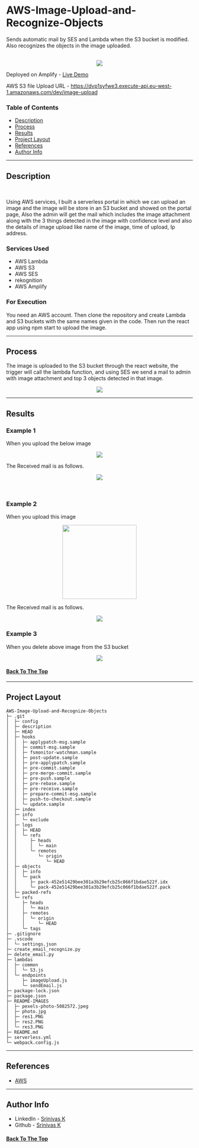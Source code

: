 # AWS-Image-Upload-and-Recognize-Objects

Sends automatic mail by SES and Lambda when the S3 bucket is modified. Also recognizes the objects in the image uploaded.     
<br>

<p align="center">
  <img  src="README-IMAGES\res3.PNG" >  
</p>

Deployed on Amplify - [Live Demo](https://master.d1i2p3fuorz4wv.amplifyapp.com/)

AWS S3 file Upload URL -
https://dvp1syfwe3.execute-api.eu-west-1.amazonaws.com/dev/image-upload


### Table of Contents

- [Description](#description)
- [Process](#analysis)
- [Results](#results)
- [Project Layout](#project-layout)
- [References](#references)
- [Author Info](#author-info)

---

## Description

<br>

Using AWS services, I built a serverless portal in which we can upload an image and the image will be store in an S3 bucket and showed on the portal page, Also the admin will get the mail which includes the image attachment along with the 3 things detected in the image with confidence level and also the details of image upload like name of the image, time of upload, Ip address.  

### Services Used

- AWS Lambda
- AWS S3
- AWS SES
- rekognition
- AWS Amplify

### For Execution
You need an AWS account. Then clone the repository and create Lambda and S3 buckets with the same names given in the code. Then run the react app using npm start to upload the image.

---

## Process

The image is uploaded to the S3 bucket through the react website, the trigger will call the lambda function, and using SES we send a mail to admin with image attachment and top 3 objects detected in that image.
<br>

<p align="center">
  <img  src="README-IMAGES\Process-1.png" >  
</p>

---

## Results
### Example 1
When you upload the below image
<p align="center">
  <img  src="README-IMAGES\photo.jpg" >  
</p>
The Received mail is as follows. 
<p align="center">
  <img  src="README-IMAGES\res2.PNG" >  
</p>
<br>

### Example 2
When you upload this image
<p align="center">
  <img  src="README-IMAGES\pexels-photo-5082572.jpeg" height="200" >  
</p>
The Received mail is as follows. 
<p align="center">
  <img  src="README-IMAGES\res1.PNG" >  
</p>

### Example 3
When you delete above image from the S3 bucket
<p align="center">
  <img  src="README-IMAGES\delete_result.PNG" >  
</p>


#### [Back To The Top](#AWS-Image-Upload-and-Recognize-Objects)

---

## Project Layout

```
AWS-Image-Upload-and-Recognize-Objects
├─ .git
│  ├─ config
│  ├─ description
│  ├─ HEAD
│  ├─ hooks
│  │  ├─ applypatch-msg.sample
│  │  ├─ commit-msg.sample
│  │  ├─ fsmonitor-watchman.sample
│  │  ├─ post-update.sample
│  │  ├─ pre-applypatch.sample
│  │  ├─ pre-commit.sample
│  │  ├─ pre-merge-commit.sample
│  │  ├─ pre-push.sample
│  │  ├─ pre-rebase.sample
│  │  ├─ pre-receive.sample
│  │  ├─ prepare-commit-msg.sample
│  │  ├─ push-to-checkout.sample
│  │  └─ update.sample
│  ├─ index
│  ├─ info
│  │  └─ exclude
│  ├─ logs
│  │  ├─ HEAD
│  │  └─ refs
│  │     ├─ heads
│  │     │  └─ main
│  │     └─ remotes
│  │        └─ origin
│  │           └─ HEAD
│  ├─ objects
│  │  ├─ info
│  │  └─ pack
│  │     ├─ pack-452e51429bee301a3b29efcb25c066f1bdae522f.idx
│  │     └─ pack-452e51429bee301a3b29efcb25c066f1bdae522f.pack
│  ├─ packed-refs
│  └─ refs
│     ├─ heads
│     │  └─ main
│     ├─ remotes
│     │  └─ origin
│     │     └─ HEAD
│     └─ tags
├─ .gitignore
├─ .vscode
│  └─ settings.json
├─ create_email_recognize.py
├─ delete_email.py
├─ lambdas
│  ├─ common
│  │  └─ S3.js
│  └─ endpoints
│     ├─ imageUpload.js
│     └─ sendEmail.js
├─ package-lock.json
├─ package.json
├─ README-IMAGES
│  ├─ pexels-photo-5082572.jpeg
│  ├─ photo.jpg
│  ├─ res1.PNG
│  ├─ res2.PNG
│  └─ res3.PNG
├─ README.md
├─ serverless.yml
└─ webpack.config.js

```

---

## References

- [AWS](https://aws.amazon.com/)

---

## Author Info

- LinkedIn - [Srinivas K](https://www.linkedin.com/in/srinivas-konduri/)
- Github - [Srinivas K](https://github.com/srinivaskool)

#### [Back To The Top](#AWS-Image-Upload-and-Recognize-Objects)


